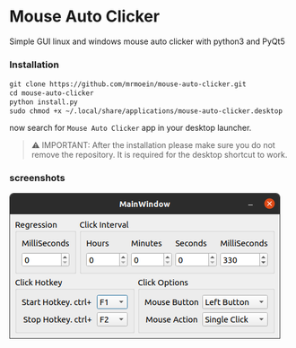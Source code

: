 # Mouse Auto Clicker

Simple GUI linux and windows mouse auto clicker with python3 and PyQt5

### Installation
```
git clone https://github.com/mrmoein/mouse-auto-clicker.git
cd mouse-auto-clicker
python install.py
sudo chmod +x ~/.local/share/applications/mouse-auto-clicker.desktop
```

now search for `Mouse Auto Clicker` app in your desktop launcher.

> ⚠️ IMPORTANT: After the installation please make sure you do not remove the repository. It is required for the desktop shortcut to work.

### screenshots
![mouse auto clicker by Moein Aghamirzaei](images/Screenshot.png)